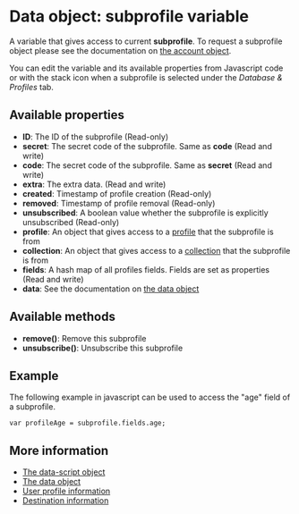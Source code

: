 # Data object: subprofile variable

A variable that gives access to current **subprofile**. To request a 
subprofile object please see the documentation on [the account object](./data-object-copernica).

You can edit the variable and its available properties from Javascript code 
or with the stack icon when a subprofile is selected under the *Database & Profiles* 
tab.

## Available properties

* **ID**: The ID of the subprofile (Read-only)
* **secret**: The secret code of the subprofile. Same as **code** (Read and write)
* **code**: The secret code of the subprofile. Same as **secret** (Read and write)
* **extra**: The extra data. (Read and write)
* **created**: Timestamp of profile creation (Read-only)
* **removed**: Timestamp of profile removal (Read-only)
* **unsubscribed**: A boolean value whether the subprofile is explicitly unsubscribed (Read-only)
* **profile**: An object that gives access to a [profile](./data-object-data) that the subprofile is from
* **collection**: An object that gives access to a [collection](./data-object-data) that the subprofile is from
* **fields**: A hash map of all profiles fields. Fields are set as properties (Read and write)
* **data**: See the documentation on [the data object](./data-object-data)

## Available methods

* **remove()**: Remove this subprofile
* **unsubscribe()**: Unsubscribe this subprofile

## Example

The following example in javascript can be used to access the "age" field of a subprofile.

    var profileAge = subprofile.fields.age;

## More information

* [The data-script object](./data-object)
* [The data object](./data-object-data)
* [User profile information](./data-object-profile)
* [Destination information](./data-object-destination)
